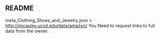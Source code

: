 ## README
meta_Clothing_Shoes_and_Jewelry.json > http://jmcauley.ucsd.edu/data/amazon/
You Need to request links to full data from the owner.